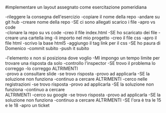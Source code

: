 #implementare un layout assegnato come esercitazione pomeridiana

-rileggere la consegna dell'esercizio
-copiare il nome della repo
-andare su git hub
-creare nome della repo
    -SE ci sono allegati scarico i file
-apro vs code    
-clonare la repo su vs code
-creo il file index.html
-SE ho scaricato dei file
    -creare una cartella img
    -li importo nel mio progetto
-creo il file css
-apro il file html
-scrivo la base html5
-aggiungo il tag link per il css
-SE ho paura di Domenico
    -commit subito 
    -push it subito


-l'elemento x non si posiziona dove voglio
-MI impongo un tempo limite per trovare una risposta da solo
-controllo l'inspector
    -SE trovo il problema lo correggo
    -lo correggo
ALTRIMENTI  
-provo a consultare slide
    -se trovo risposta
        -provo ad applicarla
        -SE la soluzione non funziona
            -continuo a cercare
ALTRIMENTI
     -cerco nelle registrazioni
            -se trovo risposta
        -provo ad applicarla
        -SE la soluzione non funziona
            -continuo a cercare   
ALTRIMENTI
    -cerco su google
           -se trovo risposta
        -provo ad applicarla
        -SE la soluzione non funziona
            -continuo a cercare 
ALTRIMENTI
    -SE l'ora è tra le 15 e le 18
        -apro un ticket



